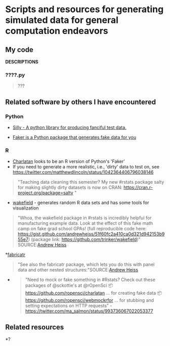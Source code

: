 # Scripts and resources for generating simulated data for general computation endeavors

My code
-------

**DESCRIPTIONS**


### ????.py


> ???




Related software by others I have encountered
--------------------------------------------

### Python

* [Silly - A python library for producing fanciful test data.](https://github.com/classam/silly?utm_content=buffera8f2d&utm_medium=social&utm_source=twitter.com&utm_campaign=buffer)

* [Faker is a Python package that generates fake data for you](https://github.com/joke2k/faker)


### R

* [Charlatan](https://github.com/ropensci/charlatan) looks to be an R version of Python's 'Faker'
* If you need to generate a more realistic, i.e., 'dirty' data to test on, see https://twitter.com/matthewdlincoln/status/1042364406796038146
>"Teaching data cleaning this semester? My new #rstats package salty for making slightly dirty datasets is now on CRAN: https://cran.r-project.org/package=salty "


* [wakefield](https://github.com/trinker/wakefield) - generates random R data sets and has some tools for visualization

>"Whoa, the wakefield package in #rstats is incredibly helpful for manufacturing example data. Look at the effect of this fake math camp on fake grad school GPAs! 
(full reproducible code here: https://gist.github.com/andrewheiss/51f60fc2a410ca0d321d942153b955e7)
(package link: https://github.com/trinker/wakefield)" SOURCE:[Andrew Heiss](https://twitter.com/andrewheiss/status/1179566764335730688)

*[fabricatr](https://declaredesign.org/r/fabricatr/)
>"See also the fabricatr package, which lets you do this with panel data and other nested structures:"SOURCE:[Andrew Heiss](https://twitter.com/andrewheiss/status/1179566764335730688)

* >"Need to mock or fake something in #Rstats? Check out these packages of @sckottie's at @rOpenSci
📦 https://github.com/ropensci/charlatan … for creating fake data
📦 https://github.com/ropensci/webmockrfor … for stubbing and setting expectations on HTTP requests" - https://twitter.com/ma_salmon/status/993736067022053377

Related resources
----------------

*?
